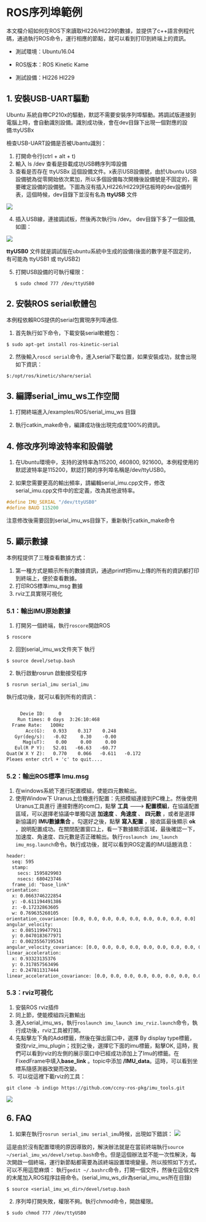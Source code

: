 # ROS序列埠範例

本文檔介紹如何在ROS下來讀取HI226/HI229的數據，並提供了c++語言例程代碼，通過執行ROS命令，運行相應的節點，就可以看到打印到終端上的資訊。

* 測試環境：Ubuntu16.04   

* ROS版本：ROS Kinetic Kame

* 測試設備：HI226 HI229

## 1. 安裝USB-UART驅動

Ubuntu 系統自帶CP210x的驅動，默認不需要安裝序列埠驅動。將調試版連接到電腦上時，會自動識別設備。識別成功後，會在dev目錄下出現一個對應的設備:ttyUSBx

檢查USB-UART設備是否被Ubantu識別：

1. 打開命令行(ctrl + alt + t)
2. 輸入 ls /dev 查看是掛載成功USB轉序列埠設備
3. 查看是否存在  ttyUSBx 這個設備文件。x表示USB設備號，由於Ubuntu USB設備號為從零開始依次累加，所以多個設備每次開機後設備號是不固定的，需要確定設備的設備號。下圖為沒有插入HI226/HI229評估板時的dev設備列表，這個時候，dev目錄下並沒有名為 __ttyUSB__ 文件

![](./img/1.png)

4. 插入USB線，連接調試板，然後再次執行ls  /dev。 dev目錄下多了一個設備, 如圖：

![](./img/2.png)

**ttyUSB0** 文件就是調試版在ubuntu系統中生成的設備(後面的數字是不固定的，有可能為 ttyUSB1  或 ttyUSB2)

5. 打開USB設備的可執行權限：
```shell
   $ sudo chmod 777 /dev/ttyUSB0
```
## 2. 安裝ROS serial軟體包

本例程依賴ROS提供的serial包實現序列埠通信.

1. 首先執行如下命令，下載安裝serial軟體包：

```shell
$ sudo apt-get install ros-kinetic-serial
```

2. 然後輸入`roscd serial`命令，進入serial下載位置，如果安裝成功，就會出現如下資訊：

```shell
$:/opt/ros/kinetic/share/serial
```

## 3. 編譯serial_imu_ws工作空間

1. 打開終端進入/examples/ROS/serial_imu_ws 目錄

2. 執行catkin_make命令，編譯成功後出現完成度100%的資訊。

## 4. 修改序列埠波特率和設備號

1. 在Ubuntu環境中，支持的波特率為115200, 460800, 921600。本例程使用的默認波特率是115200，默認打開的序列埠名稱是/dev/ttyUSB0。	

2. 如果您需要更高的輸出頻率，請編輯serial_imu.cpp文件，修改serial_imu.cpp文件中的宏定義，改為其他波特率。	
```c
#define IMU_SERIAL "/dev/ttyUSB0"
#define BAUD 115200
```

注意修改後需要回到serial_imu_ws目錄下，重新執行catkin_make命令

## 5. 顯示數據
本例程提供了三種查看數據方式：

1. 第一種方式是顯示所有的數據資訊，通過printf把imu上傳的所有的資訊都打印到終端上，便於查看數據。
2. 打印ROS標準imu_msg 數據
3. rviz工具實現可視化

### 	5.1：輸出IMU原始數據

1. 打開另一個終端，執行`roscore`開啟ROS
```shell
$ roscore
```
2. 回到serial_imu_ws文件夾下 執行 

```shell
$ source devel/setup.bash
```

2. 執行啟動rosrun 啟動接受程序

```shell
$ rosrun serial_imu serial_imu
```

執行成功後，就可以看到所有的資訊：

```txt

     Devie ID:     0
    Run times: 0 days  3:26:10:468
  Frame Rate:   100Hz
       Acc(G):   0.933    0.317    0.248
   Gyr(deg/s):   -0.02     0.30    -0.00
      Mag(uT):    0.00     0.00     0.00
   Eul(R P Y):   52.01   -66.63   -60.77
Quat(W X Y Z):   0.770    0.066   -0.611   -0.172
Pleaes enter ctrl + 'c' to quit....

```

### 	5.2：輸出ROS標準 Imu.msg

1. 在windows系統下進行配置模組，使能四元數輸出。
2. 使用Window下 Uranus上位機進行配置：先把模組連接到PC機上。然後使用Uranus工具進行 連接對應的com口，點擊 __工具__  --->  __配置模組__，在協議配置區域，可以選擇老協議中單獨勾選 __加速度__ 、__角速度__ 、 __四元數__ ，或者是選擇新協議的 __IMU數據集合__ 。勾選好之後，點擊 __寫入配置__ ，接收區最後顯示 __ok__ ，說明配置成功。在關閉配置窗口上，看一下數據顯示區域，最後確認一下，加速度、角速度、四元數是否正確輸出。執行`roslaunch imu_launch imu_msg.launch`命令。執行成功後，就可以看到ROS定義的IMU話題消息：
```txt
header: 
  seq: 595
  stamp: 
    secs: 1595829903
    nsecs: 680423746
  frame_id: "base_link"
orientation: 
  x: 0.0663746222854
  y: -0.611194491386
  z: -0.17232863605
  w: 0.769635260105
orientation_covariance: [0.0, 0.0, 0.0, 0.0, 0.0, 0.0, 0.0, 0.0, 0.0]
angular_velocity: 
  x: 0.0851199477911
  y: 0.0470183677971
  z: 0.00235567195341
angular_velocity_covariance: [0.0, 0.0, 0.0, 0.0, 0.0, 0.0, 0.0, 0.0, 0.0]
linear_acceleration: 
  x: 0.93323135376
  y: 0.317857563496
  z: 0.247811317444
linear_acceleration_covariance: [0.0, 0.0, 0.0, 0.0, 0.0, 0.0, 0.0, 0.0, 0.0]

```

### 	5.3：rviz可視化

1. 安裝ROS rviz插件
2. 同上節，使能模組四元數輸出
3. 進入serial_imu_ws，執行`roslaunch imu_launch imu_rviz.launch`命令，執行成功後，rviz工具被打開。
4. 先點擊左下角的Add標籤，然後在彈出窗口中，選擇 By display type標籤，查找rviz_imu_plugin；找到之後，選擇它下面的imu標籤，點擊OK, 這時，我們可以看到rviz的左側的展示窗口中已經成功添加上了Imu的標籤。在FixedFrame中填入**base_link** 。topic中添加 **/IMU_data**。這時，可以看到坐標系隨感測器改變而改變。
5. ​	可以從這裡下載rviz的工具：

```shell
git clone -b indigo https://github.com/ccny-ros-pkg/imu_tools.git
```





![](./img/4.png)
## 6. FAQ
1. 如果在執行`rosrun serial_imu serial_imu`時候，出現如下錯誤：
![](./img/3.png)

這是由於沒有配置環境的原因導致的，解決辦法就是在當前終端執行`source ~/serial_imu_ws/devel/setup.bash`命令。但是這個辦法並不能一次性解決，每次開啟一個終端，運行新節點都需要為該終端設置環境變量。所以按照如下方式，可以不用這麼麻煩： 執行`gedit ~/.bashrc`命令，打開一個文件，然後在這個文件的末尾加入ROS程序註冊命令。(serial_imu_ws_dir為serial_imu_ws所在目錄)

```shell
$ source <serial_imu_ws_dir>/devel/setup.bash
```

2. 序列埠打開失敗，權限不夠。執行chmod命令，開啟權限。

```shell
$ sudo chmod 777 /dev/ttyUSB0
```
